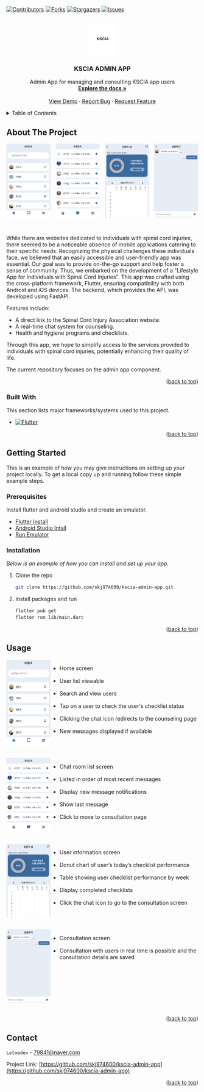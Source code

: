 <a name="readme-top"></a>

[![Contributors][contributors-shield]][contributors-url]
[![Forks][forks-shield]][forks-url]
[![Stargazers][stars-shield]][stars-url]
[![Issues][issues-shield]][issues-url]

<!-- PROJECT LOGO -->
<br />
<div align="center">
  <a href="https://github.com/skj974600/kscia-admin-app">
    <img src="./assets/images/readme/logo.png" alt="Logo" width="80" height="80">
  </a>

  <h3 align="center">KSCIA ADMIN APP</h3>

  <p align="center">
    Admin App for managing and consulting KSCIA app users 
    <br />
    <a href="https://github.com/skj974600/kscia-admin-app"><strong>Explore the docs »</strong></a>
    <br />
    <br />
    <a href="https://github.com/skj974600/kscia-admin-app">View Demo</a>
    ·
    <a href="https://github.com/skj974600/kscia-admin-app/issues">Report Bug</a>
    ·
    <a href="https://github.com/skj974600/kscia-admin-app/issues">Request Feature</a>
  </p>
</div>

<!-- TABLE OF CONTENTS -->
<details>
  <summary>Table of Contents</summary>
  <ol>
    <li>
      <a href="#about-the-project">About The Project</a>
      <ul>
        <li><a href="#built-with">Built With</a></li>
      </ul>
    </li>
    <li>
      <a href="#getting-started">Getting Started</a>
      <ul>
        <li><a href="#prerequisites">Prerequisites</a></li>
        <li><a href="#installation">Installation</a></li>
      </ul>
    </li>
    <li><a href="#usage">Usage</a></li>
    <li><a href="#contact">Contact</a></li>
  </ol>
</details>

<!-- ABOUT THE PROJECT -->

## About The Project

<!-- ![Product Screen Shot][product-screenshot] -->
<div style="display: flex; justify-content: space-between;">
    <img src="./assets/images/readme/product_screen_1.png" alt="Image 1 description" style="width: 23%; margin-right: 2%;">
    <img src="./assets/images/readme/product_screen_2.png" alt="Image 1 description" style="width: 23%; margin-right: 2%;">
    <img src="./assets/images/readme/product_screen_3.png" alt="Image 1 description" style="width: 23%; margin-right: 2%;">
    <img src="./assets/images/readme/product_screen_4.png" alt="Image 1 description" style="width: 23%;">
</div>

&nbsp;

While there are websites dedicated to individuals with spinal cord injuries, there seemed to be a noticeable absence of mobile applications catering to their specific needs. Recognizing the physical challenges these individuals face, we believed that an easily accessible and user-friendly app was essential. Our goal was to provide on-the-go support and help foster a sense of community. Thus, we embarked on the development of a "Lifestyle App for Individuals with Spinal Cord Injuries". This app was crafted using the cross-platform framework, Flutter, ensuring compatibility with both Android and iOS devices. The backend, which provides the API, was developed using FastAPI.

Features include:

- A direct link to the Spinal Cord Injury Association website.
- A real-time chat system for counseling.
- Health and hygiene programs and checklists.

Through this app, we hope to simplify access to the services provided to individuals with spinal cord injuries, potentially enhancing their quality of life.

The current repository focuses on the admin app component.

<p align="right">(<a href="#readme-top">back to top</a>)</p>

### Built With

This section lists major frameworks/systems used to this project.

- [![Flutter][Flutter]][Flutter-url]

<p align="right">(<a href="#readme-top">back to top</a>)</p>

<!-- GETTING STARTED -->

## Getting Started

This is an example of how you may give instructions on setting up your project locally.
To get a local copy up and running follow these simple example steps.

### Prerequisites

Install flutter and android studio and create an emulator.

- [Flutter Install][Flutter-Install-url]
- [Android Studio Intall][Android-Studio-Install-url]
- [Run Emulator][Run-Emulator-url]

### Installation

_Below is an example of how you can install and set up your app._

1. Clone the repo

   ```sh
   git clone https://github.com/skj974600/kscia-admin-app.git
   ```

2. Install packages and run

   ```sh
   flutter pub get
   flutter run lib/main.dart
   ```

<p align="right">(<a href="#readme-top">back to top</a>)</p>

<!-- USAGE EXAMPLES -->

## Usage

<div style="display: flex; justify-content: flex-start;margin-bottom:2rem;">
    <img src="./assets/images/readme/product_screen_1.png" alt="Image 1 description" style="width: 23%;">
    <span>
      <ul style="display:flex;flex-direction:column;">
        <li style="margin-bottom:1rem;">Home screen</li>
        <li style="margin-bottom:1rem;">User list viewable</li>
        <li style="margin-bottom:1rem;">Search and view users</li>
        <li style="margin-bottom:1rem;">Tap on a user to check the user's checklist status</li>
        <li style="margin-bottom:1rem;">Clicking the chat icon redirects to the counseling page</li>
        <li style="margin-bottom:1rem;">New messages displayed if available</li>
      </ul>
    </span>
</div>
<div style="display: flex; justify-content: flex-start;margin-bottom:2rem;">
    <img src="./assets/images/readme/product_screen_2.png" alt="Image 1 description" style="width: 23%;">
    <span>
      <ul style="display:flex;flex-direction:column;">
        <li style="margin-bottom:1rem;">Chat room list screen</li>
        <li style="margin-bottom:1rem;">Listed in order of most recent messages</li>
        <li style="margin-bottom:1rem;">Display new message notifications</li>
        <li style="margin-bottom:1rem;">Show last message</li>
        <li style="margin-bottom:1rem;">Click to move to consultation page</li>
      </ul>
    </span>
</div>
<div style="display: flex; justify-content: flex-start;margin-bottom:2rem;">
    <img src="./assets/images/readme/product_screen_3.png" alt="Image 1 description" style="width: 23%;">
    <span>
      <ul style="display:flex;flex-direction:column;">
        <li style="margin-bottom:1rem;">User information screen</li>
        <li style="margin-bottom:1rem;">Donut chart of user’s today’s checklist performance</li>
        <li style="margin-bottom:1rem;">Table showing user checklist performance by week</li>
        <li style="margin-bottom:1rem;">Display completed checklists</li>
        <li style="margin-bottom:1rem;">Click the chat icon to go to the consultation screen</li>
      </ul>
    </span>
</div>
<div style="display: flex; justify-content: flex-start;margin-bottom:2rem;">
    <img src="./assets/images/readme/product_screen_4.png" alt="Image 1 description" style="width: 23%;">
    <span>
      <ul style="display:flex;flex-direction:column;">
        <li style="margin-bottom:1rem;">Consultation screen</li>
        <li style="margin-bottom:1rem;">Consultation with users in real time is possible and the consultation details are saved</li>
      </ul>
    </span>
</div>

<p align="right">(<a href="#readme-top">back to top</a>)</p>

## Contact

`Letmedev` - <79841@naver.com>

Project Link: [https://github.com/skj974600/kscia-admin-app](https://github.com/skj974600/kscia-admin-app)

<p align="right">(<a href="#readme-top">back to top</a>)</p>

<!-- MARKDOWN LINKS & IMAGES -->

[contributors-shield]: https://img.shields.io/github/contributors/skj974600/kscia-admin-app.svg?style=for-the-badge
[contributors-url]: https://github.com/skj974600/kscia-admin-app/graphs/contributors
[forks-shield]: https://img.shields.io/github/forks/skj974600/kscia-admin-app.svg?style=for-the-badge
[forks-url]: https://github.com/skj974600/kscia-admin-app/network/members
[stars-shield]: https://img.shields.io/github/stars/skj974600/kscia-admin-app.svg?style=for-the-badge
[stars-url]: https://github.com/skj974600/kscia-admin-app/stargazers
[issues-shield]: https://img.shields.io/github/issues/skj974600/kscia-admin-app.svg?style=for-the-badge
[issues-url]: https://github.com/skj974600/kscia-admin-app/issues
[product-screenshot]: images/readme/product_screenshot.png
[Flutter]: https://img.shields.io/badge/Flutter-%2302569B.svg?style=for-the-badge&logo=Flutter&logoColor=white
[Flutter-url]: https://flutter.dev/
[Flutter-install-url]: https://docs.flutter.dev/get-started/install
[Android-Studio-install-url]: https://developer.android.com/studio
[Run-Emulator-url]: https://developer.android.com/studio/run/emulator?hl=en
